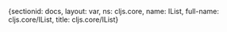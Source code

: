 {sectionid: docs, layout: var, ns: cljs.core, name: IList, full-name: cljs.core/IList,
  title: cljs.core/IList}
